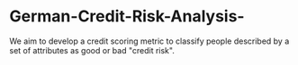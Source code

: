 # German-Credit-Risk-Analysis-
We aim to develop a credit scoring metric to classify people described by a set of attributes as good or bad "credit risk". 
